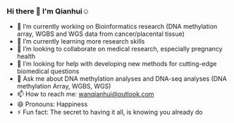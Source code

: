 ### Hi there 👋 I'm Qianhui☺️

<!--
**QianhuiWan/QianhuiWan** is a ✨ _special_ ✨ repository because its `README.md` (this file) appears on your GitHub profile.

Here are some ideas to get you started:
-->

- 🔭 I’m currently working on Bioinformatics research (DNA methylation array, WGBS and WGS data from cancer/placental tissue)
- 🌱 I’m currently learning more research skills 
- 👯 I’m looking to collaborate on medical research, especially pregnancy health 
- 🤔 I’m looking for help with developing new methods for cutting-edge biomedical questions
- 💬 Ask me about DNA methylation analyses and DNA-seq analyses (DNA methylation Array, WGBS, WGS)
- 📫 How to reach me: wanqianhui@outlook.com
- 😄 Pronouns: Happiness
- ⚡ Fun fact: The secret to having it all, is knowing you already do
